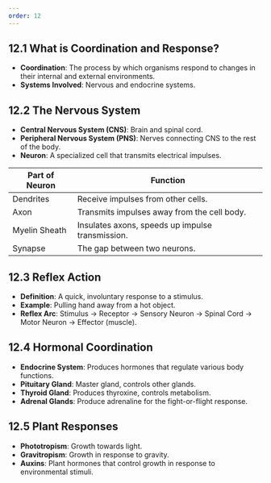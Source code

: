 ```yaml
---
order: 12
---
```

## 12.1 What is Coordination and Response?
- **Coordination**: The process by which organisms respond to changes in their internal and external environments.
- **Systems Involved**: Nervous and endocrine systems.

## 12.2 The Nervous System
- **Central Nervous System (CNS)**: Brain and spinal cord.
- **Peripheral Nervous System (PNS)**: Nerves connecting CNS to the rest of the body.
- **Neuron**: A specialized cell that transmits electrical impulses.

| **Part of Neuron** | **Function**                              |
|--------------------|-------------------------------------------|
| Dendrites          | Receive impulses from other cells.        |
| Axon               | Transmits impulses away from the cell body.|
| Myelin Sheath      | Insulates axons, speeds up impulse transmission. |
| Synapse            | The gap between two neurons.              |

## 12.3 Reflex Action
- **Definition**: A quick, involuntary response to a stimulus.
- **Example**: Pulling hand away from a hot object.
- **Reflex Arc**: Stimulus → Receptor → Sensory Neuron → Spinal Cord → Motor Neuron → Effector (muscle).

## 12.4 Hormonal Coordination
- **Endocrine System**: Produces hormones that regulate various body functions.
- **Pituitary Gland**: Master gland, controls other glands.
- **Thyroid Gland**: Produces thyroxine, controls metabolism.
- **Adrenal Glands**: Produce adrenaline for the fight-or-flight response.

## 12.5 Plant Responses
- **Phototropism**: Growth towards light.
- **Gravitropism**: Growth in response to gravity.
- **Auxins**: Plant hormones that control growth in response to environmental stimuli.
